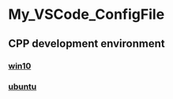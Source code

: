 # My_VSCode_ConfigFile
## CPP development environment
### [win10](https://github.com/RebornHugo/My_VSCode_ConfigFile/tree/master/dot_vscode_win10_cpp)
### [ubuntu](https://github.com/RebornHugo/My_VSCode_ConfigFile/tree/master/dot_vscode_win10_cpp)